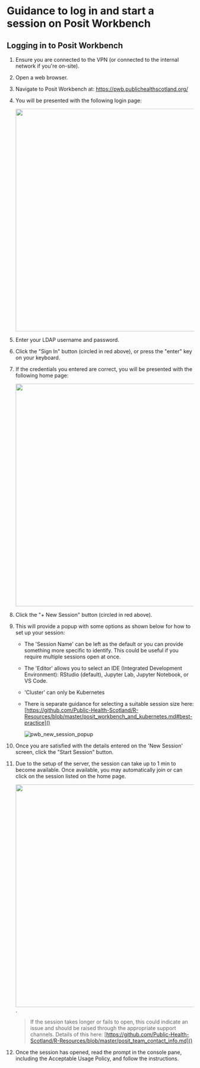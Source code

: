 # Guidance to log in and start a session on Posit Workbench

## Logging in to Posit Workbench
1. Ensure you are connected to the VPN (or connected to the internal network if you're on-site).

2. Open a web browser.

3. Navigate to Posit Workbench at: https://pwb.publichealthscotland.org/

4. You will be presented with the following login page:

    <img src = "https://user-images.githubusercontent.com/45657289/186685760-da0d9dc6-cfe8-4afc-93fd-7afaaf6fd91d.png" width="600">

5. Enter your LDAP username and password.

6. Click the "Sign In" button (circled in red above), or press the "enter" key on your keyboard.

7. If the credentials you entered are correct, you will be presented with the following home page:

    <img src = "https://user-images.githubusercontent.com/45657289/199207826-9fb88d1c-88e6-4418-9cec-1ec8a0f02875.png" width = "600">

8. Click the "+ New Session" button (circled in red above).

9. This will provide a popup with some options as shown below for how to set up your session:
    - The 'Session Name' can be left as the default or you can provide something more specific to identify. This could be useful if you require multiple sessions open at once.
    - The 'Editor' allows you to select an IDE (Integrated Development Environment): RStudio (default), Jupyter Lab, Jupyter Notebook, or VS Code.
    - 'Cluster' can only be Kubernetes
    - There is separate guidance for selecting a suitable session size here: [https://github.com/Public-Health-Scotland/R-Resources/blob/master/posit_workbench_and_kubernetes.md#best-practice]()
    
        ![pwb_new_session_popup](https://user-images.githubusercontent.com/33964310/213692731-889e1f04-c2da-4f2f-b5bf-f82c445b58ae.png)

10. Once you are satisfied with the details entered on the 'New Session' screen, click the "Start Session" button.

11. Due to the setup of the server, the session can take up to 1 min to become available. Once available, you may automatically join or can click on the session listed on the home page.

    <img src = "https://user-images.githubusercontent.com/45657289/199208971-bf977d57-b042-4e43-9e15-b9b107dc89bc.png" width = "600">.
    
    > If the session takes longer or fails to open, this could indicate an issue and should be raised through the appropriate support channels. Details of this here: [https://github.com/Public-Health-Scotland/R-Resources/blob/master/posit_team_contact_info.md]()

12. Once the session has opened, read the prompt in the console pane, including the Acceptable Usage Policy, and follow the instructions.
